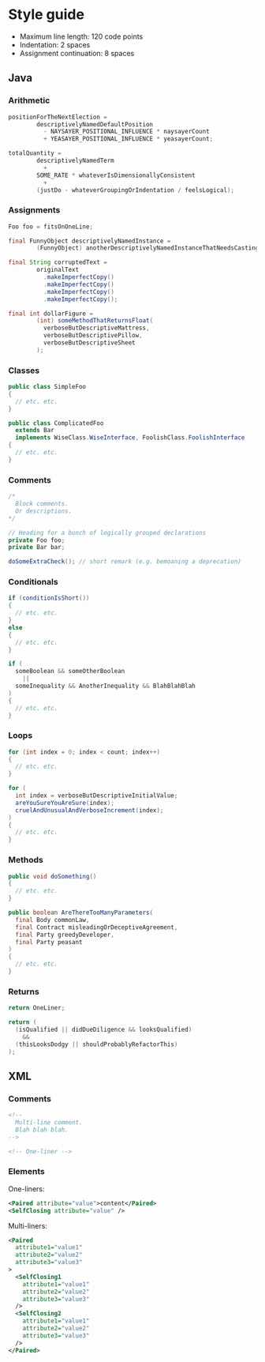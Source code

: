# Style guide

- Maximum line length: 120 code points
- Indentation: 2 spaces
- Assignment continuation: 8 spaces


## Java

### Arithmetic

```java
positionForTheNextElection =
        descriptivelyNamedDefaultPosition
          - NAYSAYER_POSITIONAL_INFLUENCE * naysayerCount
          + YEASAYER_POSITIONAL_INFLUENCE * yeasayerCount;
```

```java
totalQuantity =
        descriptivelyNamedTerm
          +
        SOME_RATE * whateverIsDimensionallyConsistent
          +
        (justDo - whateverGroupingOrIndentation / feelsLogical);
```

### Assignments

```java
Foo foo = fitsOnOneLine;
```

```java
final FunnyObject descriptivelyNamedInstance =
        (FunnyObject) anotherDescriptivelyNamedInstanceThatNeedsCasting;
```

```java
final String corruptedText =
        originalText
          .makeImperfectCopy()
          .makeImperfectCopy()
          .makeImperfectCopy()
          .makeImperfectCopy();
```

```java
final int dollarFigure =
        (int) someMethodThatReturnsFloat(
          verboseButDescriptiveMattress,
          verboseButDescriptivePillow,
          verboseButDescriptiveSheet
        );
```

### Classes

```java
public class SimpleFoo
{
  // etc. etc.
}
```

```java
public class ComplicatedFoo
  extends Bar
  implements WiseClass.WiseInterface, FoolishClass.FoolishInterface
{
  // etc. etc.
}
```

### Comments

```java
/*
  Block comments.
  Or descriptions.
*/
```

```java
// Heading for a bunch of logically grouped declarations
private Foo foo;
private Bar bar;
```

```java
doSomeExtraCheck(); // short remark (e.g. bemoaning a deprecation)
```

### Conditionals

```java
if (conditionIsShort())
{
  // etc. etc.
}
else
{
  // etc. etc.
}
```

```java
if (
  someBoolean && someOtherBoolean
    ||
  someInequality && AnotherInequality && BlahBlahBlah
)
{
  // etc. etc.
}
```

### Loops

```java
for (int index = 0; index < count; index++)
{
  // etc. etc.
}
```

```java
for (
  int index = verboseButDescriptiveInitialValue;
  areYouSureYouAreSure(index);
  cruelAndUnusualAndVerboseIncrement(index);
)
{
  // etc. etc.
}
```

### Methods

```java
public void doSomething()
{
  // etc. etc.
}
```

```java
public boolean AreThereTooManyParameters(
  final Body commonLaw,
  final Contract misleadingOrDeceptiveAgreement,
  final Party greedyDeveloper,
  final Party peasant
)
{
  // etc. etc.
}
```

### Returns

```java
return OneLiner;
```

```java
return (
  (isQualified || didDueDiligence && looksQualified)
    &&
  (thisLooksDodgy || shouldProbablyRefactorThis)
);
```


## XML

### Comments

```xml
<!--
  Multi-line comment.
  Blah blah blah.
-->
```

```xml
<!-- One-liner -->
```

### Elements

One-liners:

```xml
<Paired attribute="value">content</Paired>
<SelfClosing attribute="value" />
```

Multi-liners:

```xml
<Paired
  attribute1="value1"
  attribute2="value2"
  attribute3="value3"
>
  <SelfClosing1
    attribute1="value1"
    attribute2="value2"
    attribute3="value3"
  />
  <SelfClosing2
    attribute1="value1"
    attribute2="value2"
    attribute3="value3"
  />
</Paired>
```
